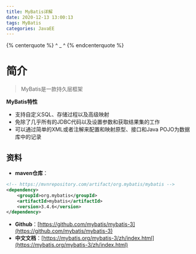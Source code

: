 ```yaml
---
title: MyBatis详解
date: 2020-12-13 13:00:13
tags: MyBatis
categories: JavaEE
---
```


{% centerquote %} ^ _ ^ {% endcenterquote %}
<!-- more -->

# 简介

> MyBatis是一款持久层框架

**MyBatis特性**
- 支持自定义SQL、存储过程以及高级映射
- 免除了几乎所有的JDBC代码以及设置参数和获取结果集的工作
- 可以通过简单的XML或者注解来配置和映射原型、接口和Java POJO为数据库中的记录


## 资料

- **maven仓库**：
```xml
<!-- https://mvnrepository.com/artifact/org.mybatis/mybatis -->
<dependency>
    <groupId>org.mybatis</groupId>
    <artifactId>mybatis</artifactId>
    <version>3.4.6</version>
</dependency>
```
- **Github**：[https://github.com/mybatis/mybatis-3](https://github.com/mybatis/mybatis-3)
- **中文文档**：[https://mybatis.org/mybatis-3/zh/index.html](https://mybatis.org/mybatis-3/zh/index.html)



